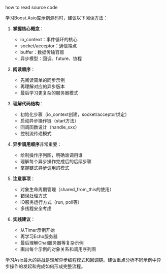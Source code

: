 how to read source code 

学习Boost.Asio库示例源码时，建议以下阅读方法：

1. **掌握核心概念**：
   - io_context：事件循环的核心
   - socket/acceptor：通信端点
   - buffer：数据传输容器
   - 异步模型：回调、future、协程

2. **阅读顺序**：
   - 先阅读简单的同步示例
   - 再理解对应的异步版本
   - 最后学习更复杂的服务器模式

3. **理解代码结构**：
   - 初始化步骤（io_context创建，socket/acceptor绑定）
   - 启动异步操作链（start方法）
   - 回调函数设计（handle_xxx）
   - 控制流传递模式

4. **异步调用顺序**非常重要：
   - 绘制操作序列图，明确谁调用谁
   - 理解每个异步操作完成后的后续步骤
   - 掌握链式异步调用的模式

5. **注意事项**：
   - 对象生命周期管理（shared_from_this的使用）
   - 错误处理方式
   - IO服务运行方式（run, poll等）
   - 多线程安全考虑

6. **实践建议**：
   - 从Timer示例开始
   - 再学习Echo服务器
   - 最后理解Chat服务器等复杂示例
   - 画出每个示例的对象关系和调用序列图

学习Asio最大的挑战是理解异步编程模式和回调链。建议重点分析不同示例中异步操作的发起和完成如何形成完整流程。

